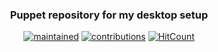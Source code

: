 <div align="center">
    <h3 align="center">
    	Puppet repository for my desktop setup
    </h3>
</div>

<div align="center">
	
[![maintained](https://img.shields.io/maintenance/yes/2020?label=maintained&style=flat-square)](https://github.com/kelaun/puppet/commits/desktop) [![contributions](https://img.shields.io/badge/contribution-welcome-brightgreen&?style=flat-square)](https://github.com/kelaun/puppet/pulls) [![HitCount](http://hits.dwyl.com/kelaun/puppet.svg)](http://hits.dwyl.com/kelaun/puppet)

</div>
